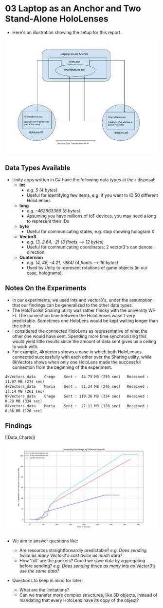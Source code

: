 # 03 Laptop as an Anchor and Two Stand-Alone HoloLenses

* Here's an illustration showing the setup for this report.

![Laptop-As-Anchor](https://github.com/dchege711/Augmented_Reality/blob/master/Images/Laptop_as_Anchor.png)

## Data Types Available
* Unity apps written in C# have the following data types at their disposal:
    * **int**
        * *e.g. 5 (4 bytes)*
        * Useful for identifying few items, e.g. if you want to ID 50 different HoloLenses
    * **long**
        * *e.g. -462863389 (8 bytes)*
        * Assuming you have millions of IoT devices, you may need a long to represent their IDs
    * **byte**
        * Useful for communicating states, e.g. stop showing hologram X
    * **Vector3**
        * *e.g. (3, 2.64, -2) (3 floats --> 12 bytes)*
        * Useful for communicating coordinates; 2 vector3's can denote direction
    * **Quaternion**
        * *e.g. (4, 46, -4.21, -984) (4 floats --> 16 bytes)*
        * Used by Unity to represent rotations of game objects (in our case, holograms).

## Notes On the Experiments
* In our experiments, we used ints and vector3's, under the assumption that our findings can be generalized to the other data types.
* The HoloToolkit Sharing utility was rather finicky with the university Wi-Fi. The connection time between the HoloLenses wasn't very predictable. Sometimes one HoloLens would be kept waiting longer than the other.
* I considered the connected HoloLens as representative of what the other one would have sent. Spending more time synchronizing this would yield little results since the amount of data sent gives us a ceiling to work with.
* For example, 4kVectors shows a case in which both HoloLenses connected successfully with each other over the Sharing utility, while 8kVectors shows when only one HoloLens made the successful connection from the beginning of the experiment.
```shell
4kVectors_data    Chege    Sent :  44.73 MB (259 sec)   Received :  11.97 MB (274 sec)
4kVectors_data    Maria    Sent :  51.34 MB (246 sec)   Received :  13.14 MB (261 sec)
8kVectors_data    Chege    Sent : 110.36 MB (334 sec)   Received :   0.29 MB (334 sec)
8kVectors_data    Maria    Sent :  27.11 MB (120 sec)   Received :   0.06 MB (120 sec)
```

## Findings

![Data_Charts](![Laptop-As-Anchor](https://github.com/dchege711/Augmented_Reality/blob/master/Images/Data_Charts.png)

* We aim to answer questions like:
    * Are resources straightforwardly predictable? *e.g. Does sending twice as many Vector3's cost twice as much data?*
    * How 'full' are the packets? Could we save data by aggregating before sending? *e.g. Does sending thrice as many ints as Vector3's use the same data?*

* Questions to keep in mind for later:
    * What are the limitations?
    * Can we transfer more complex structures, like 3D objects, instead of mandating that every HoloLens have its copy of the object?
